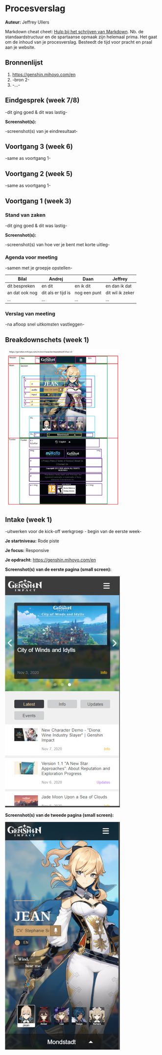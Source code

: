 # Procesverslag
**Auteur:** Jeffrey Ullers

Markdown cheat cheet: [Hulp bij het schrijven van Markdown](https://github.com/adam-p/markdown-here/wiki/Markdown-Cheatsheet). Nb. de standaardstructuur en de spartaanse opmaak zijn helemaal prima. Het gaat om de inhoud van je procesverslag. Besteedt de tijd voor pracht en praal aan je website.



## Bronnenlijst
1. https://genshin.mihoyo.com/en
2. -bron 2-
3. -...-



## Eindgesprek (week 7/8)

-dit ging goed & dit was lastig-

**Screenshot(s):**

-screenshot(s) van je eindresultaat-



## Voortgang 3 (week 6)

-same as voortgang 1-



## Voortgang 2 (week 5)

-same as voortgang 1-



## Voortgang 1 (week 3)


### Stand van zaken

-dit ging goed & dit was lastig-

**Screenshot(s):**

-screenshot(s) van hoe ver je bent met korte uitleg-

### Agenda voor meeting

-samen met je groepje opstellen-

| Bilal		     | Andrej	          | Daan		 | Jeffrey        |
| ---            | ---                | ---          | ---              |
| dit bespreken  | en dit             | en ik dit    | en dan ik dat    |
| an dat ook nog | dit als er tijd is | nog een punt | dit wil ik zeker |
| ...            | ...                | ...          | ...              |

### Verslag van meeting

-na afloop snel uitkomsten vastleggen-



## Breakdownschets (week 1)

<img src="images\Week1\breakdown-schets-1.PNG" width="375px" alt="breakdownschets van de website">



## Intake (week 1)
-uitwerken voor de kick-off werkgroep - begin van de eerste week-

**Je startniveau:** Rode piste

**Je focus:** Responsive

**Je opdracht:** https://genshin.mihoyo.com/en

**Screenshot(s) van de eerste pagina (small screen):**

<img src="images/voorbeeld-1.png" width="375px" alt="pagina van de website, hierin zie je hoe de website eruit ziet.">

**Screenshot(s) van de tweede pagina (small screen):**

<img src="images/voorbeeld-2.png" width="375px" alt="pagina van de website, hierin zie je hoe de website eruit ziet.">
